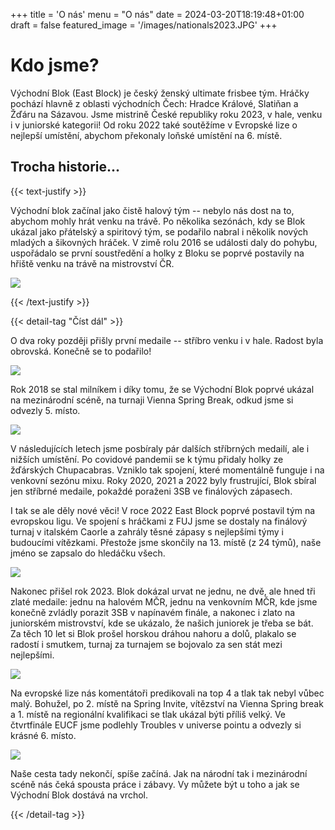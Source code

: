 +++
title = 'O nás'
menu = "O nás"
date = 2024-03-20T18:19:48+01:00
draft = false
featured_image = '/images/nationals2023.JPG'
+++

# Kdo jsme?

Východní Blok (East Block) je český ženský ultimate frisbee tým. Hráčky pochází hlavně z oblasti východních Čech: Hradce Králové, Slatiňan a Žďáru na Sázavou. Jsme mistrině České republiky roku 2023, v hale, venku i v juniorské kategorii! Od roku 2022 také soutěžíme v Evropské lize o nejlepší umístění, abychom překonaly loňské umístění na 6. místě.

## Trocha historie...

{{< text-justify >}}

Východní blok začínal jako čistě halový tým -- nebylo nás dost na to, abychom mohly hrát venku na trávě. Po několika sezónách, kdy se Blok ukázal jako přátelský a spiritový tým, se podařilo nabral i několik nových mladých a šikovných hráček. V zimě rolu 2016 se události daly do pohybu, uspořádalo se první soustředění a holky z Bloku se poprvé postavily na hřiště venku na trávě na mistrovství ČR.

![](/images/history/vbw_prvni_outdoor.jpg)

{{< /text-justify >}}

{{< detail-tag "Číst dál" >}}

O dva roky později přišly první medaile -- stříbro venku i v hale. Radost byla obrovská. Konečně se to podařilo!

![](/images/history/mcr_indoor_2018_silver.jpeg)

Rok 2018 se stal milníkem i díky tomu, že se Východní Blok poprvé ukázal na mezinárodní scéně, na turnaji Vienna Spring Break, odkud jsme si odvezly 5. místo.

![](/images/history/spring_break_2018.jpg)

V následujících letech jsme posbíraly pár dalších stříbrných medailí, ale i nižších umístění. Po covidové pandemii se k týmu přidaly holky ze žďárských Chupacabras. Vzniklo tak spojení, které momentálně funguje i na venkovní sezónu mixu. Roky 2020, 2021 a 2022 byly frustrující, Blok sbíral jen stříbrné medaile, pokaždé poraženi 3SB ve finálových zápasech.

I tak se ale děly nové věci! V roce 2022 East Block poprvé postavil tým na evropskou ligu. Ve spojení s hráčkami z FUJ jsme se dostaly na finálový turnaj v italském Caorle a zahrály těsné zápasy s nejlepšími týmy i budoucími vítězkami. Přestože jsme skončily na 13. místě (z 24 týmů), naše jméno se zapsalo do hledáčku všech.

![](/images/eucf2023.JPG)

Nakonec přišel rok 2023. Blok dokázal urvat ne jednu, ne dvě, ale hned tři zlaté medaile: jednu na halovém MČR, jednu na venkovním MČR, kde jsme konečně zvládly porazit 3SB v napínavém finále, a nakonec i zlato na juniorském mistrovství, kde se ukázalo, že našich juniorek je třeba se bát. Za těch 10 let si Blok prošel horskou dráhou nahoru a dolů, plakalo se radostí i smutkem, turnaj za turnajem se bojovalo za sen stát mezi nejlepšími.

![](/images/nationals2023.JPG)

Na evropské lize nás komentátoři predikovali na top 4 a tlak tak nebyl vůbec malý. Bohužel, po 2. místě na Spring Invite, vítězství na Vienna Spring break a 1. místě na regionální kvalifikaci se tlak ukázal býti příliš velký. Ve čtvrtfinále EUCF jsme podlehly Troubles v universe pointu a odvezly si krásné 6. místo.

![](/images/history/eucf2023.png)

Naše cesta tady nekončí, spíše začíná. Jak na národní tak i mezinárodní scéně nás čeká spousta práce i zábavy. Vy můžete být u toho a jak se Východní Blok dostává na vrchol.

{{< /detail-tag >}}